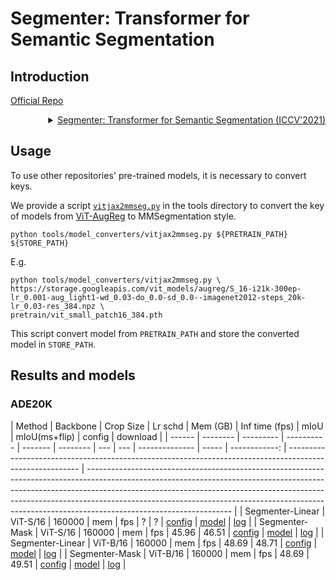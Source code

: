 # Segmenter: Transformer for Semantic Segmentation

## Introduction

<!-- [ALGORITHM] -->

<a href="https://github.com/rstrudel/segmenter">Official Repo</a>

<details>
<summary align="right"><a href="https://arxiv.org/abs/2105.05633">Segmenter: Transformer for Semantic Segmentation (ICCV'2021)</a></summary>

```latex
@article{strudel2021Segmenter,
  title={Segmenter: Transformer for Semantic Segmentation},
  author={Strudel, Robin and Ricardo, Garcia, and Laptev, Ivan and Schmid, Cordelia},
  journal={arXiv preprint arXiv:2105.05633},
  year={2021}
}
```

</details>

## Usage

To use other repositories' pre-trained models, it is necessary to convert keys.

We provide a script [`vitjax2mmseg.py`](../../tools/model_converters/vitjax2mmseg.py) in the tools directory to convert the key of models from [ViT-AugReg](https://github.com/google-research/vision_transformer) to MMSegmentation style.

```shell
python tools/model_converters/vitjax2mmseg.py ${PRETRAIN_PATH} ${STORE_PATH}
```

E.g.

```shell
python tools/model_converters/vitjax2mmseg.py \
https://storage.googleapis.com/vit_models/augreg/S_16-i21k-300ep-lr_0.001-aug_light1-wd_0.03-do_0.0-sd_0.0--imagenet2012-steps_20k-lr_0.03-res_384.npz \
pretrain/vit_small_patch16_384.pth
```

This script convert model from `PRETRAIN_PATH` and store the converted model in `STORE_PATH`.

## Results and models

### ADE20K

| Method | Backbone | Crop Size | Lr schd | Mem (GB) | Inf time (fps) | mIoU  | mIoU(ms+flip) | config | download |
| ------ | -------- | --------- | ---------- | ------- | -------- | --- | --- | -------------- | ----- | ------------: | -------------------------------------------------------------------------------------------------------- | ------------------------------------------------------------------------------------------------------------------------------------------------------------------------------------------------------------------------------------------------------------------------------------------------------------------------------------------------------------ |
| Segmenter-Linear | ViT-S/16 | 160000   | mem        | fps              | ? | ?            | [config]()  | [model]() &#124; [log]()     |
| Segmenter-Mask | ViT-S/16 | 160000   | mem        | fps              | 45.96 | 46.51            | [config]()  | [model]() &#124; [log]()     |
| Segmenter-Linear | ViT-B/16 | 160000   | mem        | fps              | 48.69 | 48.71            | [config]()  | [model]() &#124; [log]()     |
| Segmenter-Mask | ViT-B/16 | 160000   | mem        | fps              | 48.69 | 49.51            | [config]()  | [model]() &#124; [log]()     |
